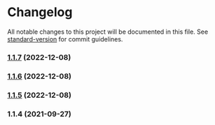# Changelog

All notable changes to this project will be documented in this file. See [standard-version](https://github.com/conventional-changelog/standard-version) for commit guidelines.

### [1.1.7](https://github.com/elilambnz/nhi-validator/compare/v1.1.6...v1.1.7) (2022-12-08)

### [1.1.6](https://github.com/elilambnz/nhi-validator/compare/v1.1.5...v1.1.6) (2022-12-08)

### [1.1.5](https://github.com/elilambnz/nhi-validator/compare/v1.1.4...v1.1.5) (2022-12-08)

### 1.1.4 (2021-09-27)
